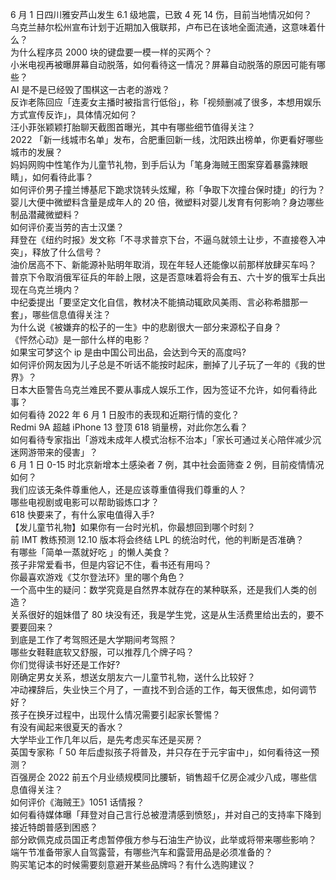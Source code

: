 6 月 1 日四川雅安芦山发生 6.1 级地震，已致 4 死 14 伤，目前当地情况如何？  
乌克兰赫尔松州宣布计划于近期加入俄联邦，卢布已在该地全面流通，这意味着什么？  
为什么程序员 2000 块的键盘要一模一样的买两个？  
小米电视再被曝屏幕自动脱落，如何看待这一情况？屏幕自动脱落的原因可能有哪些？  
AI 是不是已经毁了围棋这一古老的游戏？  
反诈老陈回应「连麦女主播时被指言行低俗」，称「视频删减了很多，本想用娱乐方式宣传反诈」，具体情况如何？  
汪小菲张颖颖打胎聊天截图首曝光，其中有哪些细节值得关注？  
2022 「新一线城市名单」发布，合肥重回新一线，沈阳跌出榜单，你更看好哪些城市的发展？  
妈妈网购中性笔作为儿童节礼物，到手后认为「笔身海贼王图案穿着暴露辣眼睛」，如何看待此事？  
如何评价男子撞兰博基尼下跪求饶转头炫耀，称「争取下次撞台保时捷」的行为？  
婴儿大便中微塑料含量是成年人的 20 倍，微塑料对婴儿发育有何影响？身边哪些制品潜藏微塑料？  
如何评价麦当劳的吉士汉堡？  
拜登在《纽约时报》发文称「不寻求普京下台，不逼乌就领土让步，不直接卷入冲突」，释放了什么信号？  
油价居高不下、新能源补贴明年取消，现在年轻人还能像以前那样放肆买车吗？  
普京下令取消俄军征兵的年龄上限，这是否意味着将会有五、六十岁的俄军士兵出现在乌克兰境内？  
中纪委提出「要坚定文化自信，教材决不能搞动辄欧风美雨、言必称希腊那一套」，哪些信息值得关注？  
为什么说《被嫌弃的松子的一生》中的悲剧很大一部分来源松子自身？  
《怦然心动》是一部什么样的电影？  
如果宝可梦这个 ip 是由中国公司出品，会达到今天的高度吗?  
如何评价网友因为儿子总是不听话不能按时起床，删掉了儿子玩了一年的《我的世界》？  
日本大臣警告乌克兰难民不要从事成人娱乐工作，因为签证不允许，如何看待此事？  
如何看待 2022 年 6 月 1 日股市的表现和近期行情的变化？  
Redmi 9A 超越 iPhone 13 登顶 618 销量榜，对此你怎么看？  
如何看待专家指出「游戏未成年人模式治标不治本」「家长可通过关心陪伴减少沉迷网游带来的侵害」？  
6 月 1 日 0-15 时北京新增本土感染者 7 例，其中社会面筛查 2 例，目前疫情情况如何？  
我们应该无条件尊重他人，还是应该尊重值得我们尊重的人？  
哪些电视剧或电影可以帮助锻炼口才？  
618 快要来了，有什么家电值得入手?  
【发儿童节礼物】如果你有一台时光机，你最想回到哪个时刻？  
前 IMT 教练预测 12.10 版本将会终结 LPL 的统治时代，他的判断是否准确？  
有哪些「简单一蒸就好吃 」的懒人美食？  
孩子非常爱看书，但是内容记不住，看书还有用吗？  
你最喜欢游戏《艾尔登法环》里的哪个角色？  
一个高中生的疑问：数学究竟是自然界本就存在的某种联系，还是我们人类的创造？  
关系很好的姐妹借了 80 块没有还，我是学生党，这是从生活费里给出去的，要不要要回来？  
到底是工作了考驾照还是大学期间考驾照？  
哪些女鞋鞋底软又舒服，可以推荐几个牌子吗？  
你们觉得读书好还是工作好?  
刚确定男女关系，想送女朋友六一儿童节礼物，送什么比较好？  
冲动裸辞后，失业快三个月了，一直找不到合适的工作，每天很焦虑，如何调节好？  
孩子在换牙过程中，出现什么情况需要引起家长警惕？  
有没有闻起来很夏天的香水？  
大学毕业工作几年以后，是先考虑买车还是买房？  
英国专家称「 50 年后虚拟孩子将普及，并只存在于元宇宙中」，如何看待这一预测？  
百强房企 2022 前五个月业绩规模同比腰斩，销售超千亿房企减少八成，哪些信息值得关注？  
如何评价《海贼王》1051 话情报？  
如何看待媒体曝「拜登对自己言行总被澄清感到愤怒」，并对自己的支持率下降到接近特朗普感到困惑？  
部分欧佩克成员国正考虑暂停俄方参与石油生产协议，此举或将带来哪些影响？  
端午节准备带家人自驾露营，有哪些汽车和露营用品是必须准备的？  
购买笔记本的时候需要刻意避开某些品牌吗？有什么选购建议？  
